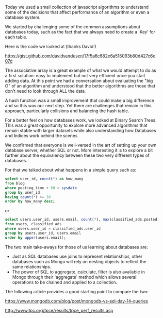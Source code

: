 Today we used a small collection of javascript algorithms to understand some of 
the decisions that affect performance of an algorithm or even a database system.

We started by challenging some of the common assumptions about databases today,
such as the fact that we always need to create a 'Key' for each table.

Here is the code we looked at (thanks David!)

https://gist.github.com/davidvandusen/17f5a6c682e6a515093b80d427c6e07d

The associative array is a great example of what we would attempt to do as a 
first solution: easy to implement but not very efficient once you start adding 
data. At this point we had a conversation about evaluating the "big O" of an 
algorithm and understood that the better algorithms are those that don't need to look through ALL the data.

A hash function was a small improvement that could make a big difference and so 
this was our next step. Yet there are challenges that remain in this approach, 
particularly collisions and balancing the hash table.

For a better feel on how databases work, we looked at Binary Search Trees.
This was a great opportunity to explore more advanced algorithms that remain 
stable with larger datasets while also understanding how Databases and Indices 
work behind the scenes.

We confirmed that everyone is well-versed in the art of setting up your own
database server, whether SQL or not.   More interesting it is to explore
a bit further about the equivalency between these two very different types
of databases.

For that we talked about what happens in a simple query such as:

```sql 
select user_id, count(*) as how_many
from blog
where posting_time + 60 > sysdate
group by user_id
having count(*) >= 30
order by how_many desc;
```

or 

```sql
select users.user_id, users.email, count(*), max(classified_ads.posted)
from users, classified_ads
where users.user_id = classified_ads.user_id
group by users.user_id, users.email
order by upper(users.email);
```

The two main take-aways for those of us learning about databases are:
- Just as SQL databases use joins to represent relationships, other databases such as Mongo will rely on nesting objects to reflect the same relationships.
- The power of SQL to aggregate, calculate, filter is also available in Mongo through their 'aggregate' method which allows several operations to be chained and applied to a collection.

The following article provides a good starting point to compare the two:

https://www.mongodb.com/blog/post/mongodb-vs-sql-day-14-queries
    
http://www.tpc.org/tpce/results/tpce_perf_results.asp


